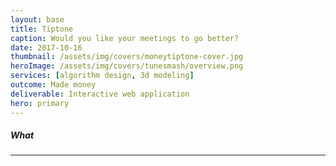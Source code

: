 ```yaml
---
layout: base
title: Tiptone
caption: Would you like your meetings to go better?
date: 2017-10-16
thumbnail: /assets/img/covers/moneytiptone-cover.jpg
heroImage: /assets/img/covers/tunesmash/overview.png
services: [algorithm design, 3d modeling]
outcome: Made money
deliverable: Interactive web application
hero: primary
---
```


##### What
***
